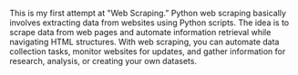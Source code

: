 This is my first attempt at "Web Scraping.”  Python web scraping basically involves extracting data from websites using Python scripts. The idea is to scrape data from web pages and automate information retrieval while navigating HTML structures. With web scraping, you can automate data collection tasks, monitor websites for updates, and gather information for research, analysis, or creating your own datasets.
